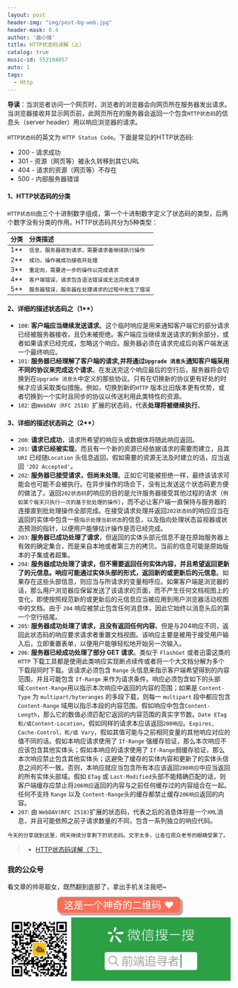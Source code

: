 ```yaml
---
layout: post
header-img: "img/post-bg-web.jpg"
header-mask: 0.4
author: '曲小强'
title: HTTP状态码详解（上）
catalog: true
music-id: 552194857
auto: 1
tags: 
  - Http
---
```


**导读**：当浏览者访问一个网页时，浏览者的浏览器会向网页所在服务器发出请求。当浏览器接收并显示网页前，此网页所在的服务器会返回一个包含`HTTP状态码`的信息头（server header）用以响应浏览器的请求。

`HTTP状态码`的英文为 `HTTP Status Code`。下面是常见的HTTP状态码:
- 200 - 请求成功
- 301 - 资源（网页等）被永久转移到其它URL
- 404 - 请求的资源（网页等）不存在
- 500 - 内部服务器错误

#### 1、HTTP状态码的分类
`HTTP状态码`由三个十进制数字组成，第一个十进制数字定义了状态码的类型，后两个数字没有分类的作用。HTTP状态码共分为5种类型：

|分类 |分类描述|
| :-- | :-- |
|1**| `信息，服务器收到请求，需要请求者继续执行操作` |
|2**|`成功，操作被成功接收并处理`|
|3**|`重定向，需要进一步的操作以完成请求`|
|4**|`客户端错误，请求包含语法错误或无法完成请求`|
|5**|`服务器错误，服务器在处理请求的过程中发生了错误`|

#### 2、详细的描述状态码之（1**）
- `100`: **客户端应当继续发送请求**。这个临时响应是用来通知客户端它的部分请求已经被服务器接收，且仍未被拒绝。客户端应当继续发送请求的剩余部分，或者如果请求已经完成，忽略这个响应。服务器必须在请求完成后向客户端发送一个最终响应。
- `101`: **服务器已经理解了客户端的请求,并将通过`Upgrade 消息头`通知客户端采用不同的协议来完成这个请求**。在发送完这个响应最后的空行后，服务器将会切换到在`Upgrade 消息头`中定义的那些协议。只有在切换新的协议更有好处的时候才应该采取类似措施。例如，切换到新的`HTTP` 版本比旧版本更有优势，或者切换到一个实时且同步的协议以传送利用此类特性的资源。
- `102`: 由`WebDAV（RFC 2518）`扩展的状态码，代表**处理将被继续执行**。

#### 3、详细的描述状态码之（2**）
- `200`: **请求已成功**，请求所希望的响应头或数据体将随此响应返回。
- `201`: **请求已经被实现**，而且有一个新的资源已经依据请求的需要而建立，且其 `URI` 已经随`Location` 头信息返回。假如需要的资源无法及时建立的话，应当返回 `'202 Accepted'`。
- `202`: **服务器已接受请求，但尚未处理**。正如它可能被拒绝一样，最终该请求可能会也可能不会被执行。在异步操作的场合下，没有比发送这个状态码更方便的做法了。返回`202状态码`的响应的目的是允许服务器接受其他过程的请求（`例如某个每天只执行一次的基于批处理的操作`），而不必让客户端一直保持与服务器的连接直到批处理操作全部完成。在接受请求处理并返回`202状态码`的响应应当在返回的实体中包含一些`指示处理当前状态`的信息，以及指向处理状态监视器或状态预测的指针，以便用户能够估计操作是否已经完成。
- `203`: **服务器已成功处理了请求**，但返回的实体头部元信息不是在原始服务器上有效的确定集合，而是来自本地或者第三方的拷贝。当前的信息可能是原始版本的子集或者超集。
- `204`: **服务器成功处理了请求，但不需要返回任何实体内容，并且希望返回更新了的元信息。响应可能通过实体头部的形式，返回新的或更新后的元信息**。如果存在这些头部信息，则应当与所请求的变量相呼应。如果客户端是浏览器的话，那么用户浏览器应保留发送了该请求的页面，而不产生任何文档视图上的变化，即使按照规范新的或更新后的元信息应当被应用到用户浏览器活动视图中的文档。由于 `204` 响应被禁止包含任何消息体，因此它始终以消息头后的第一个空行结尾。
- `205`: **服务器成功处理了请求，且没有返回任何内容**。但是与204响应不同，返回此状态码的响应要求请求者重置文档视图。该响应主要是被用于接受用户输入后，立即重置表单，以便用户能够轻松地开始另一次输入。
- `206`: **服务器已经成功处理了部分 GET 请求**。类似于 `FlashGet` 或者迅雷这类的 `HTTP` 下载工具都是使用此类响应实现断点续传或者将一个大文档分解为多个下载段同时下载。该请求必须包含 `Range` 头信息来指示客户端希望得到的内容范围，并且可能包含 `If-Range` 来作为请求条件。响应必须包含如下的头部域:`Content-Range`用以指示本次响应中返回的内容的范围；如果是 `Content-Type` 为 `multipart/byteranges` 的多段下载，则每一 `multipart` 段中都应包含 `Content-Range` 域用以指示本段的内容范围。假如响应中包含`Content-Length`，那么它的数值必须匹配它返回的内容范围的真实字节数。`Date ETag 和/或Content-Location`，假如同样的请求本应该返回`200响应`。`Expires, Cache-Control，和/或 Vary`，假如其值可能与之前相同变量的其他响应对应的值不同的话。假如本响应请求使用了 `If-Range` 强缓存验证，那么本次响应不应该包含其他实体头；假如本响应的请求使用了 `If-Range`弱缓存验证，那么本次响应禁止包含其他实体头；这避免了缓存的实体内容和更新了的实体头信息之间的不一致。否则，本响应就应当包含所有本应该返回`200响应`中应当返回的所有实体头部域。假如 `ETag` 或 `Last-Modified`头部不能精确匹配的话，则客户端缓存应禁止将`206响应`返回的内容与之前任何缓存过的内容组合在一起。任何不支持 `Range` 以及 `Content-Range`头的缓存都禁止缓存`206响应`返回的内容。
- `207`: 由 `WebDAV(RFC 2518)`扩展的状态码，代表之后的消息体将是一个`XML`消息，并且可能依照之前子请求数量的不同，包含一系列独立的响应代码。

`今天的分享就到这里，明天继续分享剩下的状态码。文字太多，让各位观众老爷的眼睛受累了。`

> - [HTTP状态码详解（下） ](http://localhost:4000/2017/04/19/httpbuttom/)

### 我的公众号
看文章的帅哥靓女，既然翻到底部了，拿出手机关注我吧~

<div style="text-align: center;"><span style="padding: 5px 15px;font-size: 22px;color: #fff;border: 1px solid #ccc;border-radius: 10px;background-color: rgb(249, 110, 87);box-shadow: rgb(165, 165, 165) 0.2em 0.2em 0.1em;">这是一个神奇的二维码 ❤</span></div>


![](https://github.com/quhongqiang/quhongqiang.github.io/blob/master/img/_posts/17.png?raw=true)

